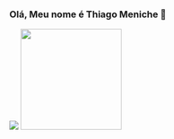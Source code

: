 ### Olá, Meu nome é Thiago Meniche 🦁

<picture>
<source 
  srcset="https://github-readme-stats.vercel.app/api?username=thiagomeniche&show_icons=true&theme=dracula"
  media="(prefers-color-scheme: dark)"
/>
<source
  srcset="https://github-readme-stats.vercel.app/api?username=thiagomeniche&show_icons=true"
  media="(prefers-color-scheme: light), (prefers-color-scheme: no-preference)"
/>
<img src="https://github-readme-stats.vercel.app/api?username=thiagomeniche&show_icons=true" />
</picture>
<img height="180em" src="https://github-readme-stats.vercel.app/api/top-langs/?username=thiagomeniche&layout=compact&langs_count=7&theme=dracula"/>
</div>
